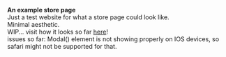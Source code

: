 **An example store page**    
Just a test website for what a store page could look like.  
Minimal aesthetic.  
WIP... visit how it looks so far [here](https://gwillynstore.netlify.app/)!  
issues so far: 
  Modal() element is not showing properly on IOS devices, so safari might not be supported for that.
